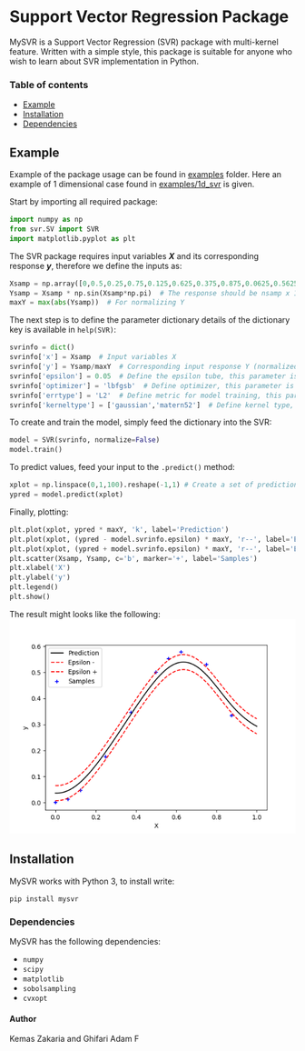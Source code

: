 # Support Vector Regression Package
MySVR is a Support Vector Regression (SVR) package with multi-kernel feature. Written with a simple style, this package is suitable for anyone who wish to learn about SVR implementation in Python.
 
### Table of contents
- [Example](#example)
- [Installation](#installation)
- [Dependencies](#dependencies)

## Example
Example of the package usage can be found in [examples](https://github.com/fazaghifari/MySVR/tree/master/svr/examples) folder. Here an example of 1 dimensional case found in [examples/1d_svr](https://github.com/fazaghifari/MySVR/blob/master/svr/examples/1d_svr.py) is given.

Start by importing all required package:

```python
import numpy as np
from svr.SV import SVR
import matplotlib.pyplot as plt
```

The SVR package requires input variables ***X*** and its corresponding response ***y***, therefore we define the inputs as:

```python
Xsamp = np.array([0,0.5,0.25,0.75,0.125,0.625,0.375,0.875,0.0625,0.5625]).reshape(-1,1)  # The input should be nsamp x nvar
Ysamp = Xsamp * np.sin(Xsamp*np.pi)  # The response should be nsamp x 1
maxY = max(abs(Ysamp))  # For normalizing Y
```

The next step is to define the parameter dictionary details of the dictionary key is available in `help(SVR)`:

```python
svrinfo = dict()
svrinfo['x'] = Xsamp  # Input variables X
svrinfo['y'] = Ysamp/maxY  # Corresponding input response Y (normalized)
svrinfo['epsilon'] = 0.05  # Define the epsilon tube, this parameter is optional 
svrinfo['optimizer'] = 'lbfgsb'  # Define optimizer, this parameter is optional
svrinfo['errtype'] = 'L2'  # Define metric for model training, this parameter is optional
svrinfo['kerneltype'] = ['gaussian','matern52']  # Define kernel type, in this case we use multiple kernel for demo. This parameter is optional 
```

To create and train the model, simply feed the dictionary into the SVR:

```python
model = SVR(svrinfo, normalize=False)
model.train()
```

To predict values, feed your input to the `.predict()` method:

```python
xplot = np.linspace(0,1,100).reshape(-1,1) # Create a set of prediction input
ypred = model.predict(xplot)
```

Finally, plotting:
```python
plt.plot(xplot, ypred * maxY, 'k', label='Prediction')
plt.plot(xplot, (ypred - model.svrinfo.epsilon) * maxY, 'r--', label='Epsilon -')
plt.plot(xplot, (ypred + model.svrinfo.epsilon) * maxY, 'r--', label='Epsilon +')
plt.scatter(Xsamp, Ysamp, c='b', marker='+', label='Samples')
plt.xlabel('X')
plt.ylabel('y')
plt.legend()
plt.show()
```
The result might looks like the following:
![Example of results](https://github.com/fazaghifari/MySVR/blob/master/images/1dim.png "Results for 1 dimensional SVR prediction.")

## Installation
MySVR works with Python 3, to install write:

```
pip install mysvr
```

### Dependencies

MySVR has the following dependencies:

* `numpy`
* `scipy`
* `matplotlib`
* `sobolsampling`
* `cvxopt`

#### Author
Kemas Zakaria and Ghifari Adam F
